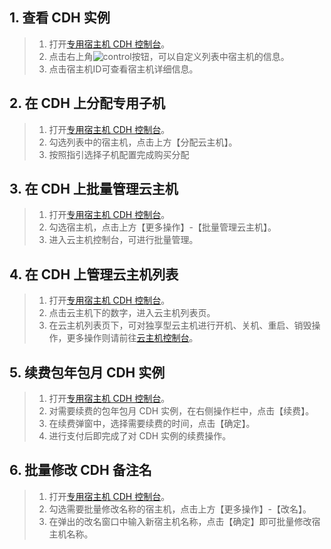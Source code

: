 ## 1. 查看 CDH 实例

> 1. 打开[专用宿主机 CDH 控制台](https://console.cloud.tencent.com/cvm/cdh)。
> 2. 点击右上角![control](http://mccdn.qcloud.com/img568c92305158d.png)按钮，可以自定义列表中宿主机的信息。
> 3. 点击宿主机ID可查看宿主机详细信息。



## 2. 在 CDH 上分配专用子机

> 1. 打开[专用宿主机 CDH 控制台](https://console.cloud.tencent.com/cvm/cdh)。
> 2. 勾选列表中的宿主机，点击上方【分配云主机】。
> 3. 按照指引选择子机配置完成购买分配



## 3. 在 CDH 上批量管理云主机

> 1. 打开[专用宿主机 CDH 控制台](https://console.cloud.tencent.com/cvm/cdh)。
> 2. 勾选宿主机，点击上方【更多操作】-【批量管理云主机】。
> 3. 进入云主机控制台，可进行批量管理。



## 4. 在 CDH 上管理云主机列表

> 1. 打开[专用宿主机 CDH 控制台](https://console.cloud.tencent.com/cvm/cdh)。
> 2. 点击云主机下的数字，进入云主机列表页。
> 3. 在云主机列表页下，可对独享型云主机进行开机、关机、重启、销毁操作，更多操作则请前往[云主机控制台](https://console.cloud.tencent.com/cvm)。



## 5. 续费包年包月 CDH 实例

> 1. 打开[专用宿主机 CDH 控制台](https://console.cloud.tencent.com/cvm/cdh)。
> 2. 对需要续费的包年包月 CDH 实例，在右侧操作栏中，点击【续费】。
> 3. 在续费弹窗中，选择需要续费的时间，点击【确定】。
> 4. 进行支付后即完成了对 CDH 实例的续费操作。



## 6. 批量修改 CDH 备注名

> 1. 打开[专用宿主机 CDH 控制台](https://console.cloud.tencent.com/cvm/cdh)。
> 2. 勾选需要批量修改名称的宿主机，点击上方【更多操作】-【改名】。
> 3. 在弹出的改名窗口中输入新宿主机名称，点击【确定】即可批量修改宿主机名称。